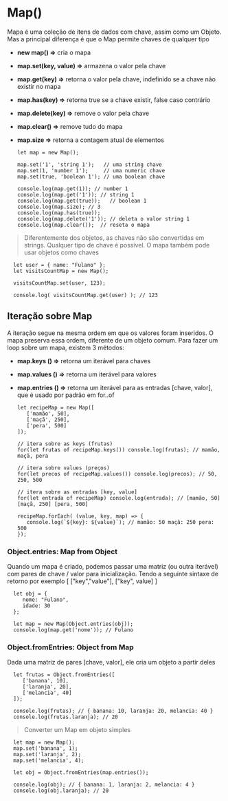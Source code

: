 # Map()
   Mapa é uma coleção de itens de dados com chave, assim como um Objeto. Mas a principal diferença é que o Map permite chaves de qualquer tipo

   - **new map() =>** cria o mapa
   - **map.set(key, value) =>** armazena o valor pela chave
   - **map.get(key) =>** retorna o valor pela chave, indefinido se a chave não existir no mapa
   - **map.has(key) =>** retorna true se a chave existir, false caso contrário
   - **map.delete(key) =>** remove o valor pela chave
   - **map.clear() =>** remove tudo do mapa
   - **map.size =>** retorna a contagem atual de elementos

         let map = new Map();

         map.set('1', 'string 1');   // uma string chave
         map.set(1, 'number 1');     // uma numeric chave
         map.set(true, 'boolean 1'); // uma boolean chave

         console.log(map.get(1)); // number 1
         console.log(map.get('1')); // string 1
         console.log(map.get(true));   // boolean 1
         console.log(map.size); // 3
         console.log(map.has(true)); 
         console.log(map.delete('1')); // deleta o valor string 1
         console.log(map.clear());  // reseta o mapa

   > Diferentemente dos objetos, as chaves não são convertidas em strings. Qualquer tipo de chave é possível. O mapa também pode usar objetos como chaves


      let user = { name: "Fulano" };
      let visitsCountMap = new Map();

      visitsCountMap.set(user, 123);

      console.log( visitsCountMap.get(user) ); // 123

   ## Iteração sobre Map
   A iteração segue na mesma ordem em que os valores foram inseridos. O mapa preserva essa ordem, diferente de um objeto comum. Para fazer um loop sobre um mapa, existem 3 métodos:

   - **map.keys () =>** retorna um iterável para chaves
   - **map.values () =>** retorna um iterável para valores
   - **map.entries () =>** retorna um iterável para as entradas [chave, valor], que é usado por padrão em for..of

         let recipeMap = new Map([
            ['mamão', 50],
            ['maçã', 250],
            ['pera', 500]
         ]);

         // itera sobre as keys (frutas)
         for(let frutas of recipeMap.keys()) console.log(frutas); // mamão, maçã, pera

         // itera sobre values (preços)
         for(let precos of recipeMap.values()) console.log(precos); // 50, 250, 500

         // itera sobre as entradas [key, value]
         for(let entrada of recipeMap) console.log(entrada); // [mamão, 50] [maçã, 250] [pera, 500]

         recipeMap.forEach( (value, key, map) => {
            console.log(`${key}: ${value}`); // mamão: 50 maçã: 250 pera: 500
         });

   ### Object.entries: Map from Object
   Quando um mapa é criado, podemos passar uma matriz (ou outra iterável) com pares de chave / valor 
   para inicialização. Tendo a seguinte sintaxe de retorno por exemplo [ ["key","value"], ["key", value] ]

      let obj = {
         nome: "Fulano",
         idade: 30
      };

      let map = new Map(Object.entries(obj));
      console.log(map.get('nome')); // Fulano

   ### Object.fromEntries: Object from Map
   Dada uma matriz de pares [chave, valor], ele cria um objeto a partir deles

      let frutas = Object.fromEntries([
         ['banana', 10],
         ['laranja', 20],
         ['melancia', 40]
      ]);

      console.log(frutas); // { banana: 10, laranja: 20, melancia: 40 }
      console.log(frutas.laranja); // 20

   > Converter um Map em objeto simples

      let map = new Map();
      map.set('banana', 1);
      map.set('laranja', 2);
      map.set('melancia', 4);

      let obj = Object.fromEntries(map.entries());

      console.log(obj); // { banana: 1, laranja: 2, melancia: 4 }
      console.log(obj.laranja); // 20
